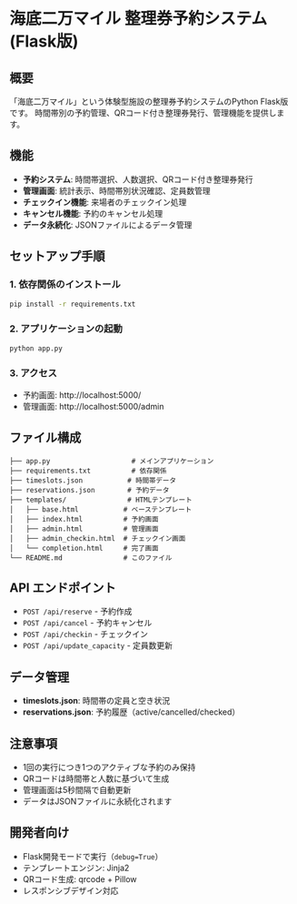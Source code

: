 # 海底二万マイル 整理券予約システム (Flask版)

## 概要
「海底二万マイル」という体験型施設の整理券予約システムのPython Flask版です。
時間帯別の予約管理、QRコード付き整理券発行、管理機能を提供します。

## 機能
- **予約システム**: 時間帯選択、人数選択、QRコード付き整理券発行
- **管理画面**: 統計表示、時間帯別状況確認、定員数管理
- **チェックイン機能**: 来場者のチェックイン処理
- **キャンセル機能**: 予約のキャンセル処理
- **データ永続化**: JSONファイルによるデータ管理

## セットアップ手順

### 1. 依存関係のインストール
```bash
pip install -r requirements.txt
```

### 2. アプリケーションの起動
```bash
python app.py
```

### 3. アクセス
- 予約画面: http://localhost:5000/
- 管理画面: http://localhost:5000/admin

## ファイル構成
```
├── app.py                    # メインアプリケーション
├── requirements.txt          # 依存関係
├── timeslots.json           # 時間帯データ
├── reservations.json        # 予約データ
├── templates/               # HTMLテンプレート
│   ├── base.html           # ベーステンプレート
│   ├── index.html          # 予約画面
│   ├── admin.html          # 管理画面
│   ├── admin_checkin.html  # チェックイン画面
│   └── completion.html     # 完了画面
└── README.md               # このファイル
```

## API エンドポイント
- `POST /api/reserve` - 予約作成
- `POST /api/cancel` - 予約キャンセル
- `POST /api/checkin` - チェックイン
- `POST /api/update_capacity` - 定員数更新

## データ管理
- **timeslots.json**: 時間帯の定員と空き状況
- **reservations.json**: 予約履歴（active/cancelled/checked）

## 注意事項
- 1回の実行につき1つのアクティブな予約のみ保持
- QRコードは時間帯と人数に基づいて生成
- 管理画面は5秒間隔で自動更新
- データはJSONファイルに永続化されます

## 開発者向け
- Flask開発モードで実行（`debug=True`）
- テンプレートエンジン: Jinja2
- QRコード生成: qrcode + Pillow
- レスポンシブデザイン対応 